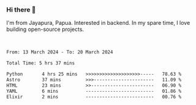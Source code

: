 ### Hi there 👋

I'm from Jayapura, Papua. Interested in backend. In my spare time, I love building open-source projects.

<br>

 
 <!--START_SECTION:waka-->

```txt
From: 13 March 2024 - To: 20 March 2024

Total Time: 5 hrs 37 mins

Python       4 hrs 25 mins   >>>>>>>>>>>>>>>>>>>>-----   78.63 %
Astro        37 mins         >>>----------------------   11.09 %
HTML         23 mins         >>-----------------------   06.90 %
YAML         6 mins          -------------------------   01.86 %
Elixir       2 mins          -------------------------   00.76 %
```

<!--END_SECTION:waka-->
